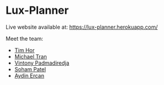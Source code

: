 # Lux-Planner

Live website available at: https://lux-planner.herokuapp.com/

Meet the team:
- [Tim Hor](https://github.com/timhor)
- [Michael Tran](https://github.com/mqtran01)
- [Vintony Padmadiredja](https://github.com/VintonyPadmadiredja)
- [Soham Patel](https://github.com/SohamPatel)
- [Aydin Ercan](https://github.com/Aydin1)
